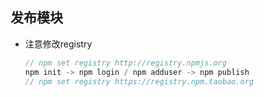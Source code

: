 ## 发布模块

* 注意修改registry

  ```js
  // npm set registry http://registry.npmjs.org
  npm init -> npm login / npm adduser -> npm publish
  // npm set registry https://registry.npm.taobao.org
  ```
